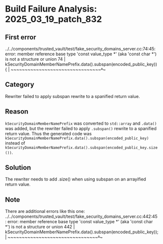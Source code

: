 # Build Failure Analysis: 2025_03_19_patch_832

## First error

../../components/trusted_vault/test/fake_security_domains_server.cc:74:45: error: member reference base type 'const value_type *' (aka 'const char *') is not a structure or union
   74 |       kSecurityDomainMemberNamePrefix.data().subspan(encoded_public_key)) {
      |       ~~~~~~~~~~~~~~~~~~~~~~~~~~~~~~~~~~~~~~^~~~~~~~

## Category
Rewriter failed to apply subspan rewrite to a spanified return value.

## Reason
`kSecurityDomainMemberNamePrefix` was converted to `std::array` and `.data()` was added, but the rewriter failed to apply `.subspan()` rewrite to a spanified return value. Thus the generated code was `kSecurityDomainMemberNamePrefix.data().subspan(encoded_public_key)` instead of `kSecurityDomainMemberNamePrefix.data().subspan(encoded_public_key.size())`.

## Solution
The rewriter needs to add .size() when using subspan on an arrayified return value.

## Note
There are additional errors like this one:
../../components/trusted_vault/test/fake_security_domains_server.cc:442:45: error: member reference base type 'const value_type *' (aka 'const char *') is not a structure or union
  442 |       kSecurityDomainMemberNamePrefix.data().subspan(encoded_public_key));
      |       ~~~~~~~~~~~~~~~~~~~~~~~~~~~~~~~~~~~~~~^~~~~~~~